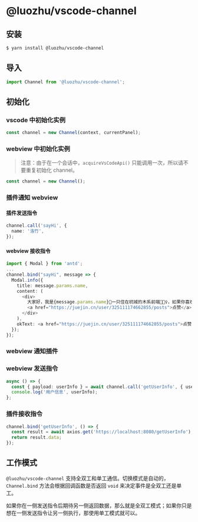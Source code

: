 # @luozhu/vscode-channel

## 安装

```sh
$ yarn install @luozhu/vscode-channel
```

## 导入

```ts
import Channel from '@luozhu/vscode-channel';
```

## 初始化

### vscode 中初始化实例

```ts
const channel = new Channel(context, currentPanel);
```

### webview 中初始化实例

> 注意：由于在一个会话中，`acquireVsCodeApi()` 只能调用一次，所以请不要重复初始化 channel。

```ts
const channel = new Channel();
```

### 插件通知 webview

#### 插件发送指令

```ts
channel.call('sayHi', {
  name: '洛竹',
});
```

#### webview 接收指令

```ts
import { Modal } from 'antd';
...
channel.bind("sayHi", message => {
  Modal.info({
    title: message.params.name,
    content: (
      <div>
        大家好，我是{message.params.name}🎋一只住在杭城的木系前端🧚🏻‍♀️，如果你喜欢我的文章📚，可以通过
        <a href="https://juejin.cn/user/325111174662855/posts">点赞</a>帮我聚集灵力⭐️。
      </div>
    ),
    okText: <a href="https://juejin.cn/user/325111174662855/posts">点赞 o(￣▽￣)ｄ</a>,
  });
});
```

### webview 通知插件

### webview 发送指令

```ts
async () => {
  const { payload: userInfo } = await channel.call('getUserInfo', { userId: '6da59wed6' });
  console.log('用户信息', userInfo);
};
```

### 插件接收指令

```ts
channel.bind('getUserInfo', () => {
  const result = await axios.get('https://localhost:8080/getUserInfo');
  return result.data;
});
```

## 工作模式

`@luozhu/vscode-channel` 支持全双工和单工通信。切换模式是自动的，`Channel.bind` 方法会根据回调函数是否返回 `void` 来决定事件是全双工还是单工。

如果你在一侧发送指令后期待另一侧返回数据，那么就是全双工模式；如果你只是想在一侧发送指令让另一侧执行，那使用单工模式就可以。
